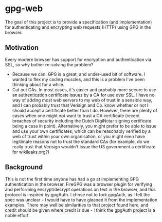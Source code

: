 # gpg-web #

The goal of this project is to provide a specification (and implementation) for
authenticating and encrypting web requests (HTTP) using GPG in the browser.

## Motivation ##

Every modern browser has support for encryption and authentication via SSL,
so why bother re-solving the problem?
 * Because we can. GPG is a great, and under-used bit of software. I wanted
   to flex my coding muscles, and this is a problem I've been thinking about
   for a while.
 * Cut out CAs. In most cases, it's easier and probably more secure to use an
   authentication certificate issues by a CA for use over SSL. I have no way
   of adding most web servers to my web of trust in a sensible way, and I can
   probably trust that Verisign and Co. know whether or not I should accept a
   certificate better than I do. However, there are plenty of cases when one
   might not want to trust a CA certificate (recent breaches of security
   including the Dutch DigiNotar signing certificate being a case in point).
   Alternatively, you might prefer to be able to issue and use your own
   certificates, which can be reasonably verified by a web of trust within your
   own organisation, or you might even have legitimate reasons not to trust the
   standard CAs (for example, do we really trust that Verisign wouldn't issue
   the US government a certificate for wikileaks.org?)

## Background ##

This is not the first time anyone has had a go at implementing GPG
authentication in the browser. FireGPG was a browser plugin for verifying and
performing encrypt/decrypt operations on text in the browser, and this protocol
is inspired by gpgAuth. I chose not to fork gpgAuth, as I felt the spec was
unclear - I would have to have gleaned it from the implementation examples.
There may well be similarities to that project found here, and credit should
be given where credit is due - I think the gpgAuth project is a noble effort.
